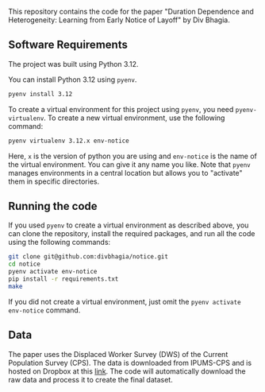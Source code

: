 
This repository contains the code for the paper "Duration Dependence and Heterogeneity: Learning from Early Notice of Layoff" by Div Bhagia. 

## Software Requirements

The project was built using Python 3.12.

You can install Python 3.12 using `pyenv`.
```bash
pyenv install 3.12
```
To create a virtual environment for this project using `pyenv`, you need `pyenv-virtualenv`. To create a new virtual environment, use the following command:
```bash
pyenv virtualenv 3.12.x env-notice
```
Here, `x` is the version of python you are using and `env-notice` is the name of the virtual environment. You can give it any name you like. Note that `pyenv` manages environments in a central location but allows you to "activate" them in specific directories. 

## Running the code

If you used `pyenv` to create a virtual environment as described above, you can clone the repository, install the required packages, and run all the code using the following commands:
```bash
git clone git@github.com:divbhagia/notice.git
cd notice
pyenv activate env-notice
pip install -r requirements.txt
make 
```
If you did not create a virtual environment, just omit the `pyenv activate env-notice` command.

## Data
The paper uses the Displaced Worker Survey (DWS) of the Current Population Survey (CPS). The data is downloaded from IPUMS-CPS and is hosted on Dropbox at this [link](https://www.dropbox.com/scl/fo/r2gg07w5qy9kygd00uhbq/AFRzAmOEtgqU7uE2kauVTPw?rlkey=7rz8wj46r8gdrnjm9gbzdx47g&dl=0). The code will automatically download the raw data and process it to create the final dataset.

